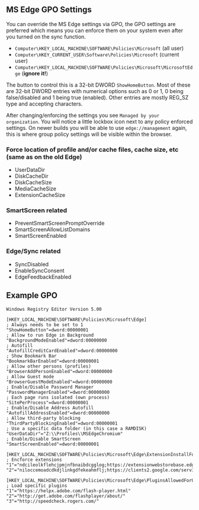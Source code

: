 ## MS Edge GPO Settings

You can override the MS Edge settings via GPO, the GPO settings are preferred which means you can enforce them on your system even after you turned on the sync function.

* `Computer\HKEY_LOCAL_MACHINE\SOFTWARE\Policies\Microsoft` (all user)
* `Computer\HKEY_CURRENT_USER\Software\Policies\Microsoft` (current user)
* `Computer\HKEY_LOCAL_MACHINE\SOFTWARE\Policies\Microsoft\MicrosoftEdge` (**ignore it!**)


The button to control this is a 32-bit DWORD `ShowHomeButton`. Most of these are 32-bit DWORD entries with numerical options such as 0 or 1, 0 being false/disabled and 1 being true (enabled). Other entries are mostly REG_SZ type and accepting characters.


After changing/enforcing the settings you see `Managed by your organization`. You will notice a little lockbox icon next to any policy enforced settings. On newer builds you will be able to use `edge://management` again, this is where group policy settings will be visible within the browser.


### Force location of profile and/or cache files, cache size, etc (same as on the old Edge)
* UserDataDir
* DiskCacheDir
* DiskCacheSize
* MediaCacheSize
* ExtensionCacheSize


### SmartScreen related
* PreventSmartScreenPromptOverride
* SmartScreenAllowListDomains
* SmartScreenEnabled


### Edge/Sync related
* SyncDisabled
* EnableSyncConsent
* EdgeFeedbackEnabled


## Example GPO

```
Windows Registry Editor Version 5.00

[HKEY_LOCAL_MACHINE\SOFTWARE\Policies\Microsoft\Edge]
; Always needs to be set to 1
"ShowHomeButton"=dword:00000001
; Allow to run Edge in Background
"BackgroundModeEnabled"=dword:00000000
; Autofill
"AutofillCreditCardEnabled"=dword:00000000
; Show Bookmark Bar
"BookmarkBarEnabled"=dword:00000001
; Allow other persons (profiles)
"BrowserAddPersonEnabled"=dword:00000000
; Allow Guest mode
"BrowserGuestModeEnabled"=dword:00000000
; Enable/Disable Password Manager
"PasswordManagerEnabled"=dword:00000000
; Each page runs isolated (own process)
"SitePerProcess"=dword:00000001
; Enable/Disable Address Autofill
"AutofillAddressEnabled"=dword:00000000
; Allow third-party blocking
"ThirdPartyBlockingEnabled"=dword:00000001
; Use a specific data folder (in this case a RAMDISK)
"UserDataDir"="Z:\\Profiles\\MSEdgeChromium"
; Enable/Disable SmartScreen
"SmartScreenEnabled"=dword:00000001

[HKEY_LOCAL_MACHINE\SOFTWARE\Policies\Microsoft\Edge\ExtensionInstallForcelist]
; Encforce extensions
"1"="ndcileolkflehcjpmjnfbnaibdcgglog;https://extensionwebstorebase.edgesv.net/v1/crx"
"2"="niloccemoadcdkdjlinkgdfekeahmflj;https://clients2.google.com/service/update2/crx"

[HKEY_LOCAL_MACHINE\SOFTWARE\Policies\Microsoft\Edge\PluginsAllowedForUrls]
; Load specific plugins
"1"="https://helpx.adobe.com/flash-player.html"
"2"="http://get.adobe.com/flashplayer/about/"
"3"="http://speedcheck.rogers.com/"
```